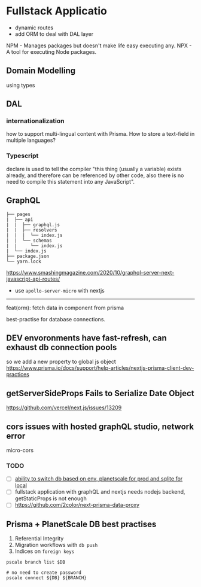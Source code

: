 # Fullstack Applicatio

- dynamic routes
- add ORM to deal with DAL layer

NPM - Manages packages but doesn't make life easy executing any.
NPX - A tool for executing Node packages.

## Domain Modelling

using types

## DAL

### internationalization

how to support multi-lingual content with Prisma.
How to store a text-field in multiple languages?

### Typescript

declare is used to tell the compiler "this thing (usually a variable) exists already,
and therefore can be referenced by other code, also there is no need to compile this statement into any JavaScript".

## GraphQL

```
├── pages
|  ├── api
|  |  ├── graphql.js
|  |  ├── resolvers
|  |  |  └── index.js
|  |  └── schemas
|  |     └── index.js
|  └── index.js
├── package.json
└── yarn.lock
```

https://www.smashingmagazine.com/2020/10/graphql-server-next-javascript-api-routes/

- use `apollo-server-micro` with nextjs

---

feat(orm): fetch data in component from prisma

best-practise for database connections.

## DEV envoronments have fast-refresh, can exhaust db connection pools

so we add a new property to global js object
https://www.prisma.io/docs/support/help-articles/nextjs-prisma-client-dev-practices

## getServerSideProps Fails to Serialize Date Object

https://github.com/vercel/next.js/issues/13209

## cors issues with hosted graphQL studio, network error

micro-cors

### TODO

- [ ] [ability to switch db based on env, planetscale for prod and sqlite for local](https://github.com/prisma/prisma/issues/2443)
- [ ] fullstack application with graphQL and nextjs needs nodejs backend, getStaticProps is not enough
- [ ] https://github.com/2color/next-prisma-data-proxy

## Prisma + PlanetScale DB best practises

1. Referential Integrity
2. Migration workflows with `db push`
3. Indices on `foreign keys`

```shell
pscale branch list $DB

# no need to create password
pscale connect ${DB} ${BRANCH}
```
